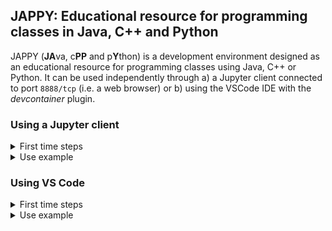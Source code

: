 ## JAPPY: Educational resource for programming classes in  Java,  C++ and Python

JAPPY (**JA**va, c**PP** and p**Y**thon) is a development environment designed as an educational resource for programming classes using Java, C++ or Python. It can be used independently through a) a Jupyter client connected to port `8888/tcp` (i.e. a web browser) or b) using the VSCode IDE with the *devcontainer* plugin.

### Using a Jupyter client

<details>
<summary>First time steps</summary>

To use JAPPY with a Jupyter client, you must use the [_docker-compose.yml_](classroom/docker-compose.yml) file available in the [_classroom_](classroom/) directory.

```
services:
  jappy:
    platform: linux/amd64
    image: gastudil/courses:jappy-vscode
    container_name: dev-jappy
    hostname: dev-jappy
    ports:
      - 8888:8888
    volumes:
      - ./workspace:/home/devuser/workspace
    ...
```
>Note: If the host is a computer with arm architecture (for example, mac computers with Mx processor), the `platform` field must be changed to `linux/arm64`.

Assuming the [_docker-compose.yml_](classroom/docker-compose.yml)  file is copied to a directory called `classroom`, a possible file structure to use with JAPPY is:

><pre>
>classroom/
>    └── docker-compose.yml
></pre>

When deploying this setup, docker compose maps the container port `8888/tcp` to port `8888/tcp` of the host as specified in the compose file. Also, the docker compose file maps the local directory named `workspace` to the `/home/devuser/workspace` directory located in the container. This allows work files to be stored in the container and persisted on the host. When the container is started, if the workspace directory does not exist, it is automatically created.

><pre>
>classroom/
>    ├── workspace/
>    └── docker-compose.yml
></pre>

#### Deploy with docker compose

```
$ docker compose up -d
```

When you run this command, the following output is expected:

><pre>
>[+] Running 2/2
> ✔ Network classroom_back_net  Created
> ✔ Container dev-jappy         Started
></pre>

Optionally, you can check that containers are running and port mapping:

```
$ docker compose ps
```

><pre>
>NAME        IMAGE                            COMMAND                  SERVICE   CREATED          STATUS          PORTS
>dev-jappy   gastudil/courses:jappy-jupyter   "/usr/bin/supervisor…"   jappy     42 seconds ago   Up 41 seconds   80/tcp, 0.0.0.0:8888->8888/tcp
><pre>

Navigate to `http://localhost:8888` in your web browser to access Jupyter server. This jupyter server contains the kernels for Python, Java and C++. The *Jupyter Server Root* is mapped to current directory in the host (`classroom` directory in this example). The local directory `workspace`in the host is mapped to `/home/devuser/workspace` in the container.

<div align="center">
<img src="imgs/jupyter-dirs-03.png" width="90%">
</div>

Finally, to stop and remove the containers:

```
$ docker compose down
```
</details>

<details>
<summary>Use example</summary>

Nulla auctor leo eget ultricies laoreet. Etiam purus enim, vestibulum aliquam sem ut, pharetra semper nisl. Integer sit amet consequat erat, a posuere leo. Suspendisse scelerisque tincidunt vehicula. Sed efficitur est leo, nec pellentesque ligula tincidunt sit amet. Cras scelerisque eleifend sodales. Etiam venenatis, justo eget ultricies consectetur, mauris ligula facilisis ipsum, nec dignissim odio arcu in quam.

</details>

### Using VS Code

<details>
<summary>First time steps</summary>

To use JAPPY with VS Code, you must use the [_docker-compose.yml_](classroom/docker-compose.yml) and [_.devcontainer.json_](classroom/.devcontainer.json) files available in the classroom directory.

>`docker-compose.yml` file: 
>
>```
>services:
>  jappy:
>    platform: linux/amd64
>    image: gastudil/courses:jappy-vscode
>    container_name: dev-jappy
>    hostname: dev-jappy
>    ports:
>      - 8888:8888
>    volumes:
>      - ./workspace:/home/devuser/workspace
>    ...
>```
>
>
>`.devcontainer.json` file:
>
>```
>{
>    "dockerComposeFile": "docker-compose.yml",
>    "service": "jappy",
>    "remoteUser": "devuser",
>    
>    "workspaceMount": "source=${localWorkspaceFolder},target=/home/devuser/workspace/${localWorkspaceFolderBasename},type=bind,consistency=consistent",
>    "workspaceFolder": "/home/devuser/workspace",
>    ...
>}
>```

It is recommended to enable the "Open with VS Code" option. On Windows, this option is enabled during the Docker Desktop installation. On MacOS, the procedure described in [_this file_](https://github.com/g-courses/jappy.rc/blob/main/docs/vscode-macos-menu-contextual.md) should be performed.


Assuming both files ([_docker-compose.yml_](classroom/docker-compose.yml)  and [_.devcontainer.json_](classroom/.devcontainer.json)) are copied to a directory called `classroom`, a possible file structure to use with JAPPY is:

><pre>
>classroom/
>    ├── .devcontainer.json
>    └── docker-compose.yml
></pre>

Once the directory is filled with files, you must open the directory with VS Code. One way to do this is through the context menu shown in the following figure. The `workspace` directory will be created if it is not already created.

<div align="center">
<img src="imgs/vscode-dirs-01.jpg" width="70%">
</div>

When you open the directory with VS Code (with the devcontainer plugin enabled), the folder should reopen in the container:

<div align="center">
<img src="imgs/vscode-open-01.jpg" width="100%">
</div>

The first time the container is created, the development environment's dependencies are installed. When this process completes (VS Code plugins icon without prompts), the development environment is ready to use.

<div align="center">
<img src="imgs/vscode-seq-01.jpg" width="100%">
</div>

The *WORKPACE[...]* environment is mapped to `workspace` directory in the host. The local directory `workspace`in the host is mapped to `/home/devuser/workspace` in the container.

<div align="center">
<img src="imgs/vscode-arch-01.jpg" width="100%">
</div>

> Note: It is worth remembering that the files inside the workspace directory are processed inside the container with the tools that it has installed.

</details>

<details>
<summary>Use example</summary>

Nulla auctor leo eget ultricies laoreet. Etiam purus enim, vestibulum aliquam sem ut, pharetra semper nisl. Integer sit amet consequat erat, a posuere leo. Suspendisse scelerisque tincidunt vehicula. Sed efficitur est leo, nec pellentesque ligula tincidunt sit amet. Cras scelerisque eleifend sodales. Etiam venenatis, justo eget ultricies consectetur, mauris ligula facilisis ipsum, nec dignissim odio arcu in quam.

</details>

